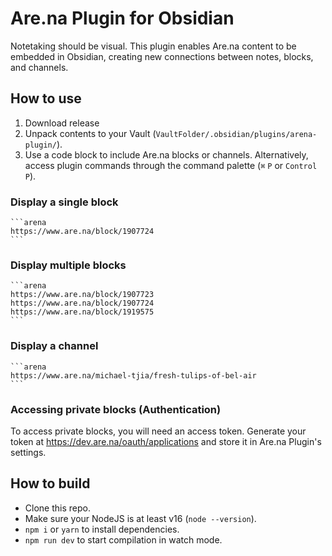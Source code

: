 #  Are.na Plugin for Obsidian
Notetaking should be visual. This plugin enables Are.na content to be embedded in Obsidian, creating new connections between notes, blocks, and channels.

## How to use

1. Download release
2. Unpack contents to your Vault (`VaultFolder/.obsidian/plugins/arena-plugin/`).
3. Use a code block to include Are.na blocks or channels. Alternatively, access plugin commands through the command palette (`⌘` `P` or `Control` `P`).

### Display a single block
````
```arena
https://www.are.na/block/1907724
```
````

### Display multiple blocks
````
```arena
https://www.are.na/block/1907723
https://www.are.na/block/1907724
https://www.are.na/block/1919575
```
````

### Display a channel
````
```arena
https://www.are.na/michael-tjia/fresh-tulips-of-bel-air
```
````

### Accessing private blocks (Authentication)
To access private blocks, you will need an access token. Generate your token at https://dev.are.na/oauth/applications and store it in Are.na Plugin's settings.

## How to build
- Clone this repo.
- Make sure your NodeJS is at least v16 (`node --version`).
- `npm i` or `yarn` to install dependencies.
- `npm run dev` to start compilation in watch mode.
